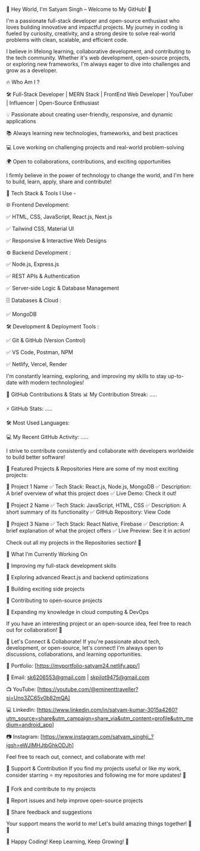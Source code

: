 🚀 Hey World, I'm Satyam Singh – Welcome to My GitHub! 👋

I'm a passionate full-stack developer and open-source enthusiast who loves building innovative and impactful projects. My journey in coding is fueled by curiosity, creativity, and a strong desire to solve real-world problems with clean, scalable, and efficient code.

I believe in lifelong learning, collaborative development, and contributing to the tech community. Whether it's web development, open-source projects, or exploring new frameworks, I'm always eager to dive into challenges and grow as a developer.

🔥 Who Am I ?

🛠 Full-Stack Developer | MERN Stack | FrontEnd Web Developer | YouTuber | Influencer | Open-Source Enthusiast 

💡 Passionate about creating user-friendly, responsive, and dynamic applications

📚 Always learning new technologies, frameworks, and best practices

💻 Love working on challenging projects and real-world problem-solving

🌍 Open to collaborations, contributions, and exciting opportunities


I firmly believe in the power of technology to change the world, and I'm here to build, learn, apply, share and contribute!


🚀 Tech Stack & Tools I Use - 

🌐 Frontend Development:

✅ HTML, CSS, JavaScript, React.js, Next.js

✅ Tailwind CSS, Material UI

✅ Responsive & Interactive Web Designs


⚙️ Backend Development :

✅ Node.js, Express.js

✅ REST APIs & Authentication

✅ Server-side Logic & Database Management


🗄 Databases & Cloud :

✅ MongoDB

🛠 Development & Deployment Tools :

✅ Git & GitHub (Version Control)

✅ VS Code, Postman, NPM

✅ Netlify, Vercel, Render


I'm constantly learning, exploring, and improving my skills to stay up-to-date with modern technologies!

📌 GitHub Contributions & Stats
📊 My Contribution Streak: .....

⚡ GitHub Stats: .....

🛠 Most Used Languages:

💻 My Recent GitHub Activity: .....

I strive to contribute consistently and collaborate with developers worldwide to build better software!

🚀 Featured Projects & Repositories
Here are some of my most exciting projects:

🌟 Project 1 Name
✅ Tech Stack: React.js, Node.js, MongoDB
✅ Description: A brief overview of what this project does
✅ Live Demo: Check it out!

🌟 Project 2 Name
✅ Tech Stack: JavaScript, HTML, CSS
✅ Description: A short summary of its functionality
✅ GitHub Repository: View Code

🌟 Project 3 Name
✅ Tech Stack: React Native, Firebase
✅ Description: A brief explanation of what the project offers
✅ Live Preview: See it in action!

Check out all my projects in the Repositories section! 🚀

🎯 What I’m Currently Working On

🔹 Improving my full-stack development skills

🔹 Exploring advanced React.js and backend optimizations

🔹 Building exciting side projects

🔹 Contributing to open-source projects

🔹 Expanding my knowledge in cloud computing & DevOps

If you have an interesting project or an open-source idea, feel free to reach out for collaboration! 🚀

🤝 Let's Connect & Collaborate!
If you're passionate about tech, development, or open-source, let's connect! I'm always open to discussions, collaborations, and learning opportunities.

💼 Portfolio: [https://myportfolio-satyam24.netlify.app/]

📧 Email: sk6206553@gmail.com | skpilot9475@gmail.com

📺 YouTube: [https://youtube.com/@eminenttraveller?si=Uno3ZC65v0b82mQA]

💻 LinkedIn: [https://www.linkedin.com/in/satyam-kumar-3015a4260?utm_source=share&utm_campaign=share_via&utm_content=profile&utm_medium=android_app]

📷 Instagram: [https://www.instagram.com/satyam_singhji_?igsh=eWJlMHJtbGhkODJh]

Feel free to reach out, connect, and collaborate with me!

🌟 Support & Contribution
If you find my projects useful or like my work, consider starring ⭐ my repositories and following me for more updates! 🚀

🔹 Fork and contribute to my projects

🔹 Report issues and help improve open-source projects

🔹 Share feedback and suggestions

Your support means the world to me! Let's build amazing things together! 💙✨

🚀 Happy Coding! Keep Learning, Keep Growing! 🚀
